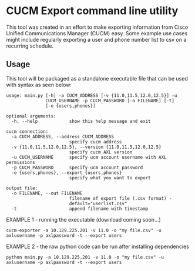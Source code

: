 # CUCM Export command line utility

This tool was created in an effort to make exporting information from Cisco Unified Communications Manager (CUCM) easy. Some example use cases might include regularly exporting a user and phone number list to csv on a recurring schedule.

## Usage

This tool will be packaged as a standalone executable file that can be used with syntax as seen below:

```
usage: main.py [-h] -a CUCM_ADDRESS [-v {11.0,11.5,12.0,12.5}] -u
               CUCM_USERNAME -p CUCM_PASSWORD [-o FILENAME] [-t]
               [-e {users,phones}]

optional arguments:
  -h, --help            show this help message and exit

cucm connection:
  -a CUCM_ADDRESS, --address CUCM_ADDRESS
                        specify cucm address
  -v {11.0,11.5,12.0,12.5}, --version {11.0,11.5,12.0,12.5}
                        specify cucm AXL version
  -u CUCM_USERNAME      specify ucm account username with AXL permissions
  -p CUCM_PASSWORD      specify ucm account password
  -e {users,phones}, --export {users,phones}
                        specify what you want to export

output file:
  -o FILENAME, --out FILENAME
                        filename of export file (.csv format) -
                        default="userlist.csv"
  -t                    append filename with timestamp
```

EXAMPLE 1 - running the executable (download coming soon...)

```
cucm-exporter -a 10.129.225.201 -v 11.0 -o "my file.csv" -u axlusername -p axlpassword -t --export users
```

EXAMPLE 2 - the raw python code can be run after installing dependencies

```
python main.py -a 10.129.225.201 -v 11.0 -o "my file.csv" -u axlusername -p axlpassword -t --export users
```
